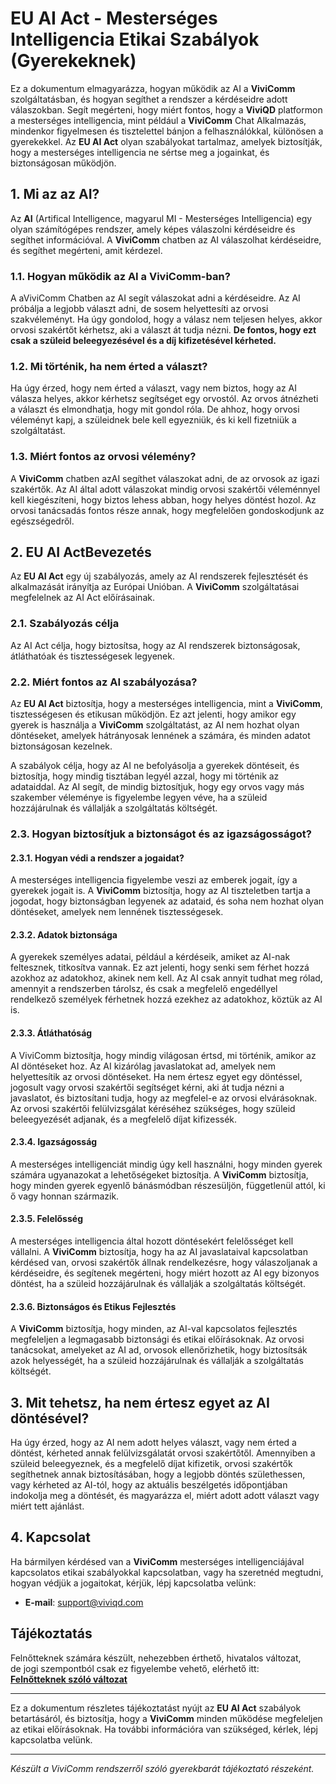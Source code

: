 # EU AI Act - Mesterséges Intelligencia Etikai Szabályok (Gyerekeknek)

Ez a dokumentum elmagyarázza, hogyan működik az AI a **ViviComm** szolgáltatásban, és hogyan segíthet a rendszer a kérdéseidre adott válaszokban. 
Segít megérteni, hogy miért fontos, hogy a **ViviQD** platformon a mesterséges intelligencia, mint például a **ViviComm** Chat Alkalmazás, mindenkor figyelmesen és tisztelettel bánjon a felhasználókkal, különösen a gyerekekkel. Az **EU AI Act** olyan szabályokat tartalmaz, amelyek biztosítják, hogy a mesterséges intelligencia ne sértse meg a jogainkat, és biztonságosan működjön.

## 1. Mi az az AI?

Az **AI** (Artifical Intelligence, magyarul MI - Mesterséges Intelligencia) egy olyan számítógépes rendszer, amely képes válaszolni kérdéseidre és segíthet információval. A **ViviComm** chatben az AI válaszolhat kérdéseidre, és segíthet megérteni, amit kérdezel.

### 1.1. Hogyan működik az AI a **ViviComm**-ban?

A aViviComm Chatben az AI segít válaszokat adni a kérdéseidre. Az AI próbálja a legjobb választ adni, de sosem helyettesíti az orvosi szakvéleményt. Ha úgy gondolod, hogy a válasz nem teljesen helyes, akkor orvosi szakértőt kérhetsz, aki a választ át tudja nézni. **De fontos, hogy ezt csak a szüleid beleegyezésével és a díj kifizetésével kérheted.**

### 1.2. Mi történik, ha nem érted a választ?

Ha úgy érzed, hogy nem érted a választ, vagy nem biztos, hogy az AI válasza helyes, akkor kérhetsz segítséget egy orvostól. Az orvos átnézheti a választ és elmondhatja, hogy mit gondol róla. De ahhoz, hogy orvosi véleményt kapj, a szüleidnek bele kell egyezniük, és ki kell fizetniük a szolgáltatást.

### 1.3. Miért fontos az orvosi vélemény?

A **ViviComm** chatben azAI segíthet válaszokat adni, de az orvosok az igazi szakértők. Az AI által adott válaszokat mindig orvosi szakértői véleménnyel kell kiegészíteni, hogy biztos lehess abban, hogy helyes döntést hozol. Az orvosi tanácsadás fontos része annak, hogy megfelelően gondoskodjunk az egészségedről.


## 2. EU AI ActBevezetés

Az **EU AI Act** egy új szabályozás, amely az AI rendszerek fejlesztését és alkalmazását irányítja az Európai Unióban. A **ViviComm** szolgáltatásai megfelelnek az AI Act előírásainak.

### 2.1. Szabályozás célja

Az AI Act célja, hogy biztosítsa, hogy az AI rendszerek biztonságosak, átláthatóak és tisztességesek legyenek.

### 2.2. Miért fontos az AI szabályozása?

Az **EU AI Act** biztosítja, hogy a mesterséges intelligencia, mint a **ViviComm**, tisztességesen és etikusan működjön. Ez azt jelenti, hogy amikor egy gyerek is használja a **ViviComm** szolgáltatást, az AI nem hozhat olyan döntéseket, amelyek hátrányosak lennének a számára, és minden adatot biztonságosan kezelnek.

A szabályok célja, hogy az AI ne befolyásolja a gyerekek döntéseit, és biztosítja, hogy mindig tisztában legyél azzal, hogy mi történik az adataiddal. Az AI segít, de mindig biztosítjuk, hogy egy orvos vagy más szakember véleménye is figyelembe legyen véve, ha a szüleid hozzájárulnak és vállalják a szolgáltatás költségét.

### 2.3. Hogyan biztosítjuk a biztonságot és az igazságosságot?
#### **2.3.1. Hogyan védi a rendszer a jogaidat?**
A mesterséges intelligencia figyelembe veszi az emberek jogait, így a gyerekek jogait is. A **ViviComm** biztosítja, hogy az AI tiszteletben tartja a jogodat, hogy biztonságban legyenek az adataid, és soha nem hozhat olyan döntéseket, amelyek nem lennének tisztességesek.

#### **2.3.2. Adatok biztonsága**
A gyerekek személyes adatai, például a kérdéseik, amiket az AI-nak feltesznek, titkosítva vannak. Ez azt jelenti, hogy senki sem férhet hozzá azokhoz az adatokhoz, akinek nem kell. Az AI csak annyit tudhat meg rólad, amennyit a rendszerben tárolsz, és csak a megfelelő engedéllyel rendelkező személyek férhetnek hozzá ezekhez az adatokhoz, köztük az AI is.

#### **2.3.3. Átláthatóság**
A ViviComm biztosítja, hogy mindig világosan értsd, mi történik, amikor az AI döntéseket hoz. Az AI kizárólag javaslatokat ad, amelyek nem helyettesítik az orvosi döntéseket. Ha nem értesz egyet egy döntéssel, jogosult vagy orvosi szakértői segítséget kérni, aki át tudja nézni a javaslatot, és biztosítani tudja, hogy az megfelel-e az orvosi elvárásoknak. Az orvosi szakértői felülvizsgálat kéréséhez szükséges, hogy szüleid beleegyezését adjanak, és a megfelelő díjat kifizessék.

#### **2.3.4. Igazságosság**
A mesterséges intelligenciát mindig úgy kell használni, hogy minden gyerek számára ugyanazokat a lehetőségeket biztosítja. A **ViviComm** biztosítja, hogy minden gyerek egyenlő bánásmódban részesüljön, függetlenül attól, ki ő vagy honnan származik.

#### **2.3.5. Felelősség**
A mesterséges intelligencia által hozott döntésekért felelősséget kell vállalni. A **ViviComm** biztosítja, hogy ha az AI javaslataival kapcsolatban kérdésed van, orvosi szakértők állnak rendelkezésre, hogy válaszoljanak a kérdéseidre, és segítenek megérteni, hogy miért hozott az AI egy bizonyos döntést, ha a szüleid hozzájárulnak és vállalják a szolgáltatás költségét.

#### **2.3.6. Biztonságos és Etikus Fejlesztés**
A **ViviComm** biztosítja, hogy minden, az AI-val kapcsolatos fejlesztés megfeleljen a legmagasabb biztonsági és etikai előírásoknak. Az orvosi tanácsokat, amelyeket az AI ad, orvosok ellenőrizhetik, hogy biztosítsák azok helyességét, ha a szüleid hozzájárulnak és vállalják a szolgáltatás költségét.

## 3. Mit tehetsz, ha nem értesz egyet az AI döntésével?
Ha úgy érzed, hogy az AI nem adott helyes választ, vagy nem érted a döntést, kérheted annak felülvizsgálatát orvosi szakértőtől. Amennyiben a szüleid beleegyeznek, és a megfelelő díjat kifizetik, orvosi szakértők segíthetnek annak biztosításában, hogy a legjobb döntés születhessen, vagy kérheted az AI-tól, hogy az aktuális beszélgetés időpontjában indokolja meg a döntését, és magyarázza el, miért adott adott választ vagy miért tett ajánlást.

## 4. Kapcsolat
Ha bármilyen kérdésed van a **ViviComm** mesterséges intelligenciájával kapcsolatos etikai szabályokkal kapcsolatban, vagy ha szeretnéd megtudni, hogyan védjük a jogaitokat, kérjük, lépj kapcsolatba velünk:

- **E-mail**: [support@viviqd.com](mailto:support@viviqd.com)

## Tájékoztatás

Felnőtteknek számára készült, nehezebben érthető, hivatalos változat,<br/> de jogi szempontból csak ez figyelembe vehető, elérhető itt:  
[**Felnőtteknek szóló változat**](../adult/eu-ai-act.md)

---

Ez a dokumentum részletes tájékoztatást nyújt az **EU AI Act** szabályok betartásáról, és biztosítja, hogy a **ViviComm** minden működése megfeleljen az etikai előírásoknak. Ha további információra van szükséged, kérlek, lépj kapcsolatba velünk.

---

*Készült a ViviComm rendszerről szóló gyerekbarát tájékoztató részeként.*